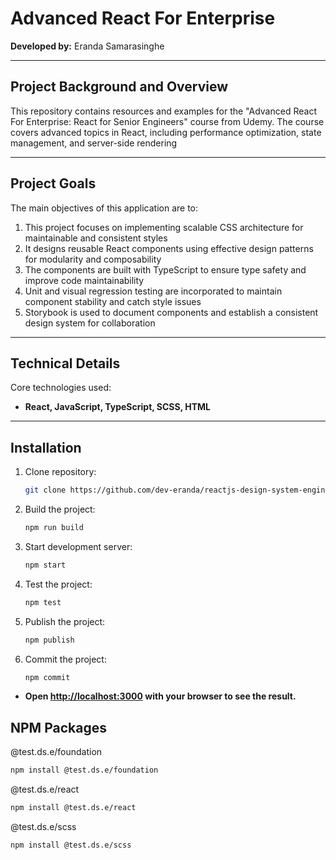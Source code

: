 # Advanced React For Enterprise

**Developed by:** Eranda Samarasinghe
<hr />

## Project Background and Overview
This repository contains resources and examples for the "Advanced React For Enterprise: React for Senior Engineers" course from Udemy. The course covers advanced topics in React, including performance optimization, state management, and server-side rendering
<hr />

## Project Goals
The main objectives of this application are to:

1. This project focuses on implementing scalable CSS architecture for maintainable and consistent styles
2. It designs reusable React components using effective design patterns for modularity and composability
3. The components are built with TypeScript to ensure type safety and improve code maintainability
4. Unit and visual regression testing are incorporated to maintain component stability and catch style issues
5. Storybook is used to document components and establish a consistent design system for collaboration
<hr />

## Technical Details
Core technologies used: 

- **React, JavaScript, TypeScript, SCSS, HTML**
<hr />

## Installation
1. Clone repository:
   ```sh
   git clone https://github.com/dev-eranda/reactjs-design-system-engineer
   
2. Build the project:
   ```sh
   npm run build

3. Start development server:
   ```sh
   npm start

4. Test the project:
   ```sh
   npm test

5. Publish the project:
   ```sh
   npm publish

6. Commit the project:
    ```sh
    npm commit

- **Open [http://localhost:3000](http://localhost:3000) with your browser to see the result.**

## NPM Packages
@test.ds.e/foundation
```bash
npm install @test.ds.e/foundation
```
@test.ds.e/react
```bash
npm install @test.ds.e/react
```
@test.ds.e/scss
```bash
npm install @test.ds.e/scss
```
